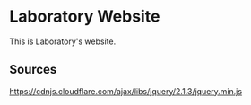 # Laboratory Website

This is Laboratory's website.

## Sources
https://cdnjs.cloudflare.com/ajax/libs/jquery/2.1.3/jquery.min.js
